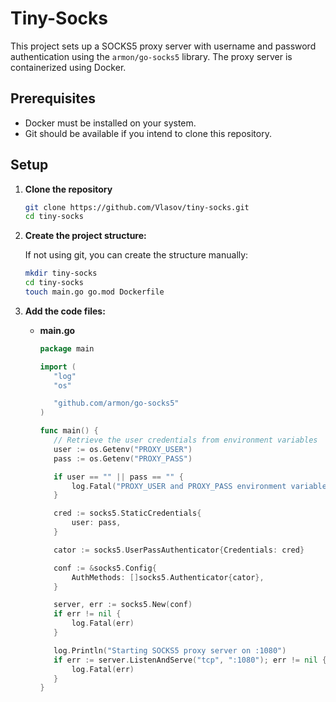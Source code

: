 # Tiny-Socks

This project sets up a SOCKS5 proxy server with username and password authentication using the `armon/go-socks5` library. The proxy server is containerized using Docker.

## Prerequisites

- Docker must be installed on your system.
- Git should be available if you intend to clone this repository.

## Setup

1. **Clone the repository**

   ```bash
   git clone https://github.com/Vlasov/tiny-socks.git
   cd tiny-socks
   ```

2. **Create the project structure:**

   If not using git, you can create the structure manually:

   ```bash
   mkdir tiny-socks
   cd tiny-socks
   touch main.go go.mod Dockerfile
   ```

3. **Add the code files:**

   - **main.go**

     ```go
     package main

     import (
     	"log"
     	"os"

     	"github.com/armon/go-socks5"
     )

     func main() {
     	// Retrieve the user credentials from environment variables
     	user := os.Getenv("PROXY_USER")
     	pass := os.Getenv("PROXY_PASS")

     	if user == "" || pass == "" {
     		log.Fatal("PROXY_USER and PROXY_PASS environment variables must be set")
     	}

     	cred := socks5.StaticCredentials{
     		user: pass,
     	}

     	cator := socks5.UserPassAuthenticator{Credentials: cred}

     	conf := &socks5.Config{
     		AuthMethods: []socks5.Authenticator{cator},
     	}

     	server, err := socks5.New(conf)
     	if err != nil {
     		log.Fatal(err)
     	}

     	log.Println("Starting SOCKS5 proxy server on :1080")
     	if err := server.ListenAndServe("tcp", ":1080"); err != nil {
     		log.Fatal(err)
     	}
     }
```
